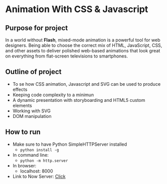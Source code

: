# Animation With CSS & Javascript

## Purpose for project

In a world without **Flash**, mixed-mode animation is a powerful tool for web designers. Being able to choose the correct mix of HTML, JavaScript, CSS, and other assets to deliver polished web-based animations that look great on everything from flat-screen televisions to smartphones.

## Outline of project

* To se how CSS animation, Javascript and SVG can be used to produce effects
* Keeping code complexity to a minimun
* A dynamic presentation with storyboarding and HTML5 custom elements
* Working with SVG
* DOM manipulation

## How to run

* Make sure to have Python SimpleHTTPServer installed
  * `python install -g`
* In command line:
  * `python -m http.server`
* In browser:
  * localhost: 8000
* Link to Now Server: [Click](https://animationcssjavascript-jnqvczha8.now.sh)
